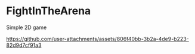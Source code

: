 # FightInTheArena
Simple 2D game


https://github.com/user-attachments/assets/806f40bb-3b2a-4de9-b223-82d9d7cf91a3

